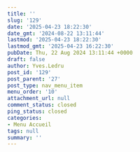 ```yaml
---
title: ''
slug: '129'
date: '2025-04-23 18:22:30'
date_gmt: '2024-08-22 13:11:44'
lastmod: '2025-04-23 18:22:30'
lastmod_gmt: '2025-04-23 16:22:30'
pubDate: Thu, 22 Aug 2024 13:11:44 +0000
draft: false
author: Yves.Ledru
post_id: '129'
post_parent: '27'
post_type: nav_menu_item
menu_order: '10'
attachment_url: null
comment_status: closed
ping_status: closed
categories:
- Menu Accueil
tags: null
summary: ''
---
```



